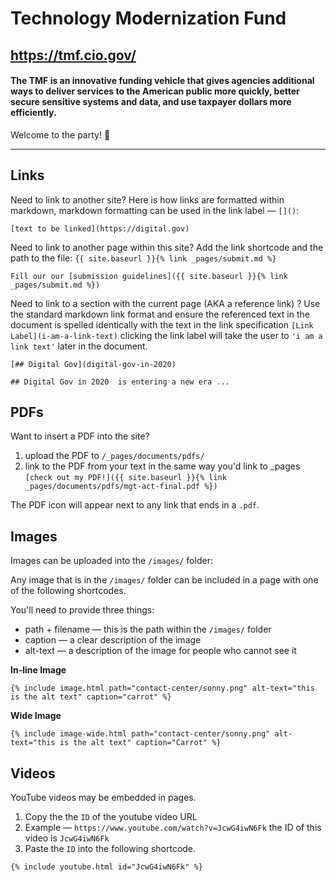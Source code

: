 # Technology Modernization Fund
## https://tmf.cio.gov/

#### The TMF is an innovative funding vehicle that gives agencies additional ways to deliver services to the American public more quickly, better secure sensitive systems and data, and use taxpayer dollars more efficiently.

Welcome to the party! :tada:

---

## Links

Need to link to another site? Here is how links are formatted within markdown, markdown formatting can be used in the link label — `[]()`:

```
[text to be linked](https://digital.gov)
```

Need to link to another page within this site?
Add the link shortcode and the path to the file: `{{ site.baseurl }}{% link _pages/submit.md %}`

```
Fill our our [submission guidelines]({{ site.baseurl }}{% link _pages/submit.md %})
```
Need to link to a section with the current page (AKA a reference link) ?
Use the standard markdown link format and ensure the referenced text in the document is spelled identically with the text in the link specification `[Link Label](i-am-a-link-text)` clicking the link label will take the user to `'i am a link text'` later in the document. 
```
[## Digital Gov](digital-gov-in-2020)

## Digital Gov in 2020  is entering a new era ...
```
## PDFs

Want to insert a PDF into the site?
1. upload the PDF to `/_pages/documents/pdfs/`
2. link to the PDF from your text in the same way you'd link to _pages ```[check out my PDF!]({{ site.baseurl }}{% link _pages/documents/pdfs/mgt-act-final.pdf %})```

The PDF icon will appear next to any link that ends in a `.pdf`.

## Images

Images can be uploaded into the `/images/` folder:

Any image that is in the `/images/` folder can be included in a page with one of the following shortcodes.

You'll need to provide three things:
- path + filename — this is the path within the `/images/` folder
- caption — a clear description of the image
- alt-text — a description of the image for people who cannot see it


**In-line Image**
```
{% include image.html path="contact-center/sonny.png" alt-text="this is the alt text" caption="carrot" %}
```

**Wide Image**
```
{% include image-wide.html path="contact-center/sonny.png" alt-text="this is the alt text" caption="Carrot" %}
```

## Videos

YouTube videos may be embedded in pages.

1. Copy the the `ID` of the youtube video URL
  1. Example — `https://www.youtube.com/watch?v=JcwG4iwN6Fk` the ID of this video is `JcwG4iwN6Fk`
2. Paste the `ID` into the following shortcode.

```
{% include youtube.html id="JcwG4iwN6Fk" %}
```
